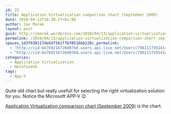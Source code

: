 ```yaml
---
id: 22
title: Application Virtualization comparison chart (September 2009)
date: 2010-04-13T16:30:27+02:00
author: Jan Marek
layout: post
guid: http://jmarek.wordpress.com/2010/04/13/application-virtualization-comparison-chart-september-2009
permalink: /2010/04/13/application-virtualization-comparison-chart-september-2009/
spaces_1d3f038117de6df561f7bf0516bb226c_permalink:
  - "http://cid-6e7b9216726d07b8.users.api.live.net/Users(7961117391414167480)/Blogs('6E7B9216726D07B8!242')/Entries('6E7B9216726D07B8!278')?authkey=EpZNAU0huAk%24"
  - "http://cid-6e7b9216726d07b8.users.api.live.net/Users(7961117391414167480)/Blogs('6E7B9216726D07B8!242')/Entries('6E7B9216726D07B8!278')?authkey=EpZNAU0huAk%24"
categories:
  - Application Virtualization
  - Nezařazené
tags:
  - App-V
---
```

<div id="msgcns!6E7B9216726D07B8!278" class="bvMsg">
  <p>
    Quite old chart but really usefull for selecting the right virtualization solution for you. Notice the Microsoft APP-V 😉
  </p>
  
  <div>
    <a href="http://virtualfuture.info/wp-content/uploads/2009/08/ApplicationVirtCompChart2009.pdf" target="_blank" rel="nofollow">Application Virtualization comparison chart (September 2009)</a> is the chart.
  </div>
</div>